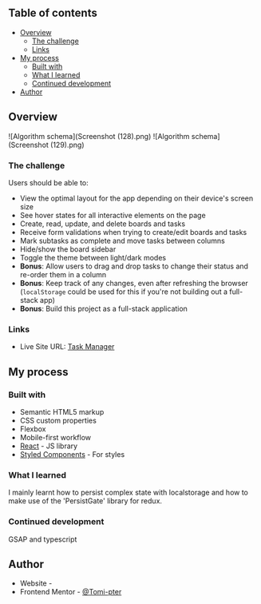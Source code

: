 ## Table of contents

- [Overview](#overview)
  - [The challenge](#the-challenge)
  - [Links](#links)
- [My process](#my-process)
  - [Built with](#built-with)
  - [What I learned](#what-i-learned)
  - [Continued development](#continued-development)
- [Author](#author)

## Overview


![Algorithm schema](Screenshot (128).png)
![Algorithm schema](Screenshot (129).png)

### The challenge

Users should be able to:

- View the optimal layout for the app depending on their device's screen size
- See hover states for all interactive elements on the page
- Create, read, update, and delete boards and tasks
- Receive form validations when trying to create/edit boards and tasks
- Mark subtasks as complete and move tasks between columns
- Hide/show the board sidebar
- Toggle the theme between light/dark modes
- **Bonus**: Allow users to drag and drop tasks to change their status and re-order them in a column
- **Bonus**: Keep track of any changes, even after refreshing the browser (`localStorage` could be used for this if you're not building out a full-stack app)
- **Bonus**: Build this project as a full-stack application

### Links

- Live Site URL: [Task Manager](https://tomi-task-manager.netlify.app/)

## My process

### Built with

- Semantic HTML5 markup
- CSS custom properties
- Flexbox
- Mobile-first workflow
- [React](https://reactjs.org/) - JS library
- [Styled Components](https://styled-components.com/) - For styles

### What I learned

I mainly learnt how to persist complex state with localstorage and how to make use of the 'PersistGate' library for redux.

### Continued development

GSAP and typescript

## Author

- Website - [<TomiPter>](https://www.tomipter.com)
- Frontend Mentor - [@Tomi-pter](https://www.frontendmentor.io/profile/Tomi-pter)
